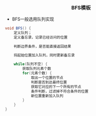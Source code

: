 ### <center>BFS模板</center>

* BFS一般选用队列实现

```java
void BFS() {
	定义队列；
    定义备忘录，记录已经访问的位置
        
	判断边界条件，是否能直接返回结果

    将起始位置加入队列，同时更新备忘录
        
    while(队列不空) {
        获取队列元素个数
        for(元素个数) {
            取出一个位置的节点
            判断是否到达最终位置
            获取它对应的下一个所有的节点
            条件判断，过滤掉不符合条件的位置
            新位置重新加入队列
        }
	}
}
```

